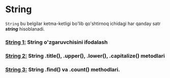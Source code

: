 # String

`String` bu belgilar ketma-ketligi bo'lib qo'shtirnoq ichidagi har qanday satr **_string_** hisoblanadi.

### [String 1:](./string/string_0.html) String o'zgaruvchisini ifodalash

### [String 2:](./string/string_1.html) String .title(), .upper(), .lower(), .capitalize() metodlari

### [String 3:](./string/string_2.html) String .find() va .count() methodlari.